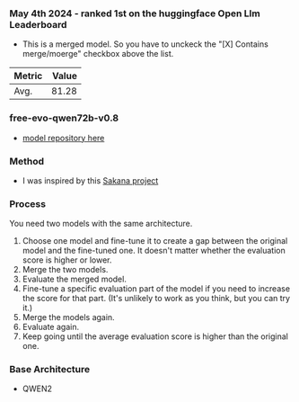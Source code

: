 
### May 4th 2024 - ranked 1st on the huggingface Open Llm Leaderboard
- This is a merged model. So you have to unckeck the "[X] Contains merge/moerge" checkbox above the list.

|             Metric              |Value|
|---------------------------------|----:|
|Avg.                             |81.28|

### free-evo-qwen72b-v0.8
- [model repository here](https://huggingface.co/freewheelin/free-evo-qwen72b-v0.8-re)   

### Method
- I was inspired by this [Sakana project](https://sakana.ai/evolutionary-model-merge/)

### Process
You need two models with the same architecture.   

1. Choose one model and fine-tune it to create a gap between the original model and the fine-tuned one. It doesn't matter whether the evaluation score is higher or lower.   
2. Merge the two models.   
3. Evaluate the merged model.   
4. Fine-tune a specific evaluation part of the model if you need to increase the score for that part. (It's unlikely to work as you think, but you can try it.)   
5. Merge the models again.   
6. Evaluate again.   
7. Keep going until the average evaluation score is higher than the original one.   

### Base Architecture 
- QWEN2

<!--
**javafa/javafa** is a ✨ _special_ ✨ repository because its `README.md` (this file) appears on your GitHub profile.

Here are some ideas to get you started:

- 🔭 I’m currently working on ...
- 🌱 I’m currently learning ...
- 👯 I’m looking to collaborate on ...
- 🤔 I’m looking for help with ...
- 💬 Ask me about ...
- 📫 How to reach me: ...
- 😄 Pronouns: ...
- ⚡ Fun fact: ...
-->
